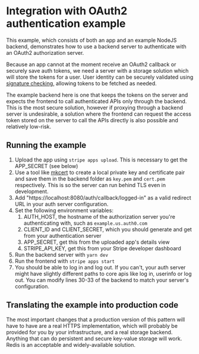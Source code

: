 # Integration with OAuth2 authentication example

This example, which consists of both an app and an example NodeJS backend,
demonstrates how to use a backend server to authenticate with an OAuth2
authorization server.

Because an app cannot at the moment receive an OAuth2 callback or securely save
auth tokens, we need a server with a storage solution which will store the
tokens for a user. User identity can be securely validated using
[signature checking](https://stripe.com/docs/stripe-apps/build-backend#authenticate-ui-to-backend), allowing
tokens to be fetched as needed.

The example backend here is one that keeps the tokens on the server and expects
the frontend to call authenticated APIs only through the backend. This is the
most secure solution, however if proxying through a backend server is
undesirable, a solution where the frontend can request the access token stored
on the server to call the APIs directly is also possible and relatively
low-risk.

## Running the example

1. Upload the app using `stripe apps upload`. This is necessary to get the
   APP_SECRET (see below)
2. Use a tool like [mkcert](https://github.com/FiloSottile/mkcert) to create a
   local private key and certificate pair and save them in the backend folder as
   `key.pem` and `cert.pem` respectively. This is so the server can run behind
   TLS even in development.
3. Add "https://localhost:8080/auth/callback/logged-in" as a valid redirect URL
   in your auth server configuration.
4. Set the following environment variables:
   1. AUTH_HOST, the hostname of the authorization server you're authenticating
      with, such as `example.us.auth0.com`
   2. CLIENT_ID and CLIENT_SECRET, which you should generate and get from your
      authentication server
   3. APP_SECRET, get this from the uploaded app's details view
   4. STRIPE_API_KEY, get this from your Stripe developer dashboard
5. Run the backend server with `yarn dev`
6. Run the frontend with `stripe apps start`
7. You should be able to log in and log out. If you can't, your auth server
   might have slightly different paths to core apis like log in, userinfo or log
   out. You can modify lines 30-33 of the backend to match your server's
   configuration.

## Translating the example into production code

The most important changes that a production version of this pattern will have
to have are a real HTTPS implementation, which will probably be provided for you
by your infrastructure, and a real storage backend. Anything that can do
persistent and secure key-value storage will work. Redis is an acceptable and
widely-available solution.
